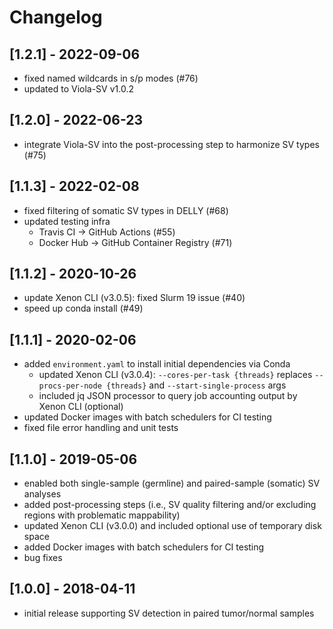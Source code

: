# Changelog

## [1.2.1] - 2022-09-06
- fixed named wildcards in s/p modes (#76)
- updated to Viola-SV v1.0.2

## [1.2.0] - 2022-06-23
- integrate Viola-SV into the post-processing step to harmonize SV types (#75)

## [1.1.3] - 2022-02-08
- fixed filtering of somatic SV types in DELLY (#68)
- updated testing infra
  - Travis CI -> GitHub Actions (#55)
  - Docker Hub -> GitHub Container Registry (#71)

## [1.1.2] - 2020-10-26
- update Xenon CLI (v3.0.5): fixed Slurm 19 issue (#40)
- speed up conda install (#49)

## [1.1.1] - 2020-02-06
- added `environment.yaml` to install initial dependencies via Conda
  - updated Xenon CLI (v3.0.4): `--cores-per-task {threads}` replaces `--procs-per-node {threads}` and `--start-single-process` args
  - included jq JSON processor to query job accounting output by Xenon CLI (optional)
- updated Docker images with batch schedulers for CI testing
- fixed file error handling and unit tests

## [1.1.0] - 2019-05-06
- enabled both single-sample (germline) and paired-sample (somatic) SV analyses
- added post-processing steps (i.e., SV quality filtering and/or excluding regions with problematic mappability)
- updated Xenon CLI (v3.0.0) and included optional use of temporary disk space
- added Docker images with batch schedulers for CI testing
- bug fixes

## [1.0.0] - 2018-04-11
- initial release supporting SV detection in paired tumor/normal samples
